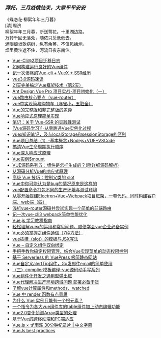 ### *拜托，三月疫情结束，大家平平安安* 

《蝶恋花·柳絮年年三月暮》  
[清]周济  
柳絮年年三月暮，断送莺花，十里湖边路。  
万转千回无落处，随侬只恁低低去。  
满眼颓垣欹病树，纵有余英，不值风姨炉。  
烟里黄沙遮不住，河流日夜东南注。  

* [Vue-Cli@2项目迁移日志](https://blog.ixk.me/vue-cli2-project-migration-log.html)  
* [如何构建运行良好的Vue组件](https://segmentfault.com/a/1190000021615618)  
* [记一次惨痛的Vue-cli + VueX + SSR经历](https://juejin.im/post/5e4f43b9518825492a71fddb)  
* [vue3.0源码速读](https://juejin.im/post/5e4eb264f265da575c16bc14)  
* [21天完美搞定Vue框架技术（第2天）](https://segmentfault.com/a/1190000021806757)  
* [Ant Design Vue Pro 项目实战-项目初始化（一）](https://www.cnblogs.com/wzgj/p/12344846.html)  
* [vue路由核心要点（vue-router）](https://www.cnblogs.com/halfsoul/p/12347148.html)  
* [vue中实现简易购物车（麻雀小，五脏全）](https://segmentfault.com/a/1190000021812737)  
* [Vue的完整版和非完整版的差异](https://juejin.im/post/5e51e912e51d4526cf47f7af)  
* [Vue响应式原理简单实现](https://juejin.im/post/5e522eb2518825497467f353)  
* [笔记：关于 Vue-SSR 的实践性测试](https://segmentfault.com/a/1190000021820780)  
* [[Vue源码学习]1-从零跑通Vue实例化过程](https://juejin.im/post/5e523e22e51d4527066e8fed)  
* [vuex知识笔记，及与localStorage和sessionStorage的区别](https://www.cnblogs.com/tandaxia/p/12353218.html)  
* [Vue项目总结（1）-基本概念+Nodejs+VUE+VSCode](https://juejin.im/post/5e512734518825495853bf36)  
* [搞清Vue生命周期执行顺序](https://juejin.im/post/5e527ecae51d4526cb161b46)  
* [Vue深入响应式原理](https://juejin.im/post/5e527eabe51d4526d6405da8)  
* [Vue实例$mount](http://link.caibaojian.com?url=https://juejin.im/post/5e5364e16fb9a07cbe3465d2)  
* [VUE源码系列五：组件是怎样生成的？(附详细源码解析)](http://link.caibaojian.com?url=https://juejin.im/post/5e2804e1e51d453c9e155f08)  
* [从源码分析Vue的响应式原理](http://link.caibaojian.com?url=https://juejin.im/post/5e50c285f265da57375c3c94)  
* [高级 Vue 技巧：控制父类的 slot](http://link.caibaojian.com?url=https://segmentfault.com/a/1190000021662927)  
* [Vue中你可能认为是bug的情况原来是这样的](http://link.caibaojian.com?url=https://www.cnblogs.com/qidaoxueyuan/p/12358157.html)  
* [vue配置命令打包不同的生产环境与测试环境](http://link.caibaojian.com?url=https://www.teaxia.com/archives/1140/)  
* [从零开始搭建Electron+Vue+Webpack项目框架，一套代码，同时构建客户端、web端（四）](http://link.caibaojian.com?url=https://www.cnblogs.com/kakayang/p/12165742.html)  
* [浅析vue-router源码并尝试实现一个简单的前端路由](http://link.caibaojian.com?url=https://juejin.im/post/5e435815f265da57340233ee)  
* [记一次vue-cli3 webpack简单性能优化](http://link.caibaojian.com?url=https://juejin.im/post/5e54c9d06fb9a07cd614d2a0)  
* [Vue.js 学习教程指南](http://link.caibaojian.com?url=https://zhuanlan.zhihu.com/p/109095281)  
* [轻松理解vuex的运用和常见问题，顺便学会vue企业必备实例](http://link.caibaojian.com?url=https://developer.51cto.com/art/202002/611272.htm)  
* [Vue必须掌握之组件通信（7种方法）](http://link.caibaojian.com?url=https://www.maiyewang.com/archives/80712)  
* [vue插槽（slot）的模板与JSX写法](http://link.caibaojian.com?url=https://www.maiyewang.com/archives/81461)  
* [Vue – 自定义组件双向绑定](http://link.caibaojian.com?url=https://www.maiyewang.com/archives/81466)  
* [手把手教你搞定权限管理，结合Vue实现菜单的动态权限控制](http://link.caibaojian.com?url=https://juejin.im/post/5e57c8236fb9a07caf445ddc)  
* [基于 Serverless 的 VuePress 极简静态网站](http://link.caibaojian.com?url=https://china.serverless.com/best-practice/2020-02-04-vuepress-serverless/)  
* [Vue自定义alertTip组件，Go发邮件email的简单使用](http://link.caibaojian.com?url=https://juejin.im/post/5e57d7f9518825495f4546b8)  
* [（三）complier模板编译-vue源码动手写系列](http://link.caibaojian.com?url=https://juejin.im/post/5e57df48e51d4527271e99c9)  
* [Vue组件化开发之通用型弹出框](http://link.caibaojian.com?url=https://juejin.im/post/5e58015ce51d4526f65cc73a)  
* [Vue代理解决生产环境跨域问题  部署必备干货](http://link.caibaojian.com?url=https://segmentfault.com/a/1190000021866670)  
* [了解vue计算属性和methods、watched](http://link.caibaojian.com?url=https://juejin.im/post/5e58cc3c518825490966dfc1)  
* [Vue  中 render 函数有点意思](http://link.caibaojian.com?url=https://segmentfault.com/a/1190000021790899)  
* [为什么 Vue 实例只能有一个根元素？](http://link.caibaojian.com?url=https://juejin.im/post/5e57d0f3e51d4526ec0d39ca)  
* [一个指令为各大vue组件库的table组件加上动态编辑功能](http://link.caibaojian.com?url=https://segmentfault.com/a/1190000021871839)  
* [Vue2.0变化侦测Array类型的处理](http://link.caibaojian.com?url=https://juejin.im/post/5e5924396fb9a07c7f607362)  
* [基于Vue的跨移动端和PC端适应](http://link.caibaojian.com?url=https://juejin.im/post/5e5a2aa85188254946705c60)  
* [Vue.js × 尤雨溪 30分钟纪录片 | 中文字幕](http://link.caibaojian.com?url=https://mp.weixin.qq.com/s?__biz=MzI1NDU3NzM5Mg==&mid=2247484359&idx=1&sn=c20d6a44a92f28f9e9f6a14b3a957a8f)  
* [VueJs best practices](http://link.caibaojian.com?url=https://juejin.im/post/5e5a4cd1f265da57133b2ccd)  

